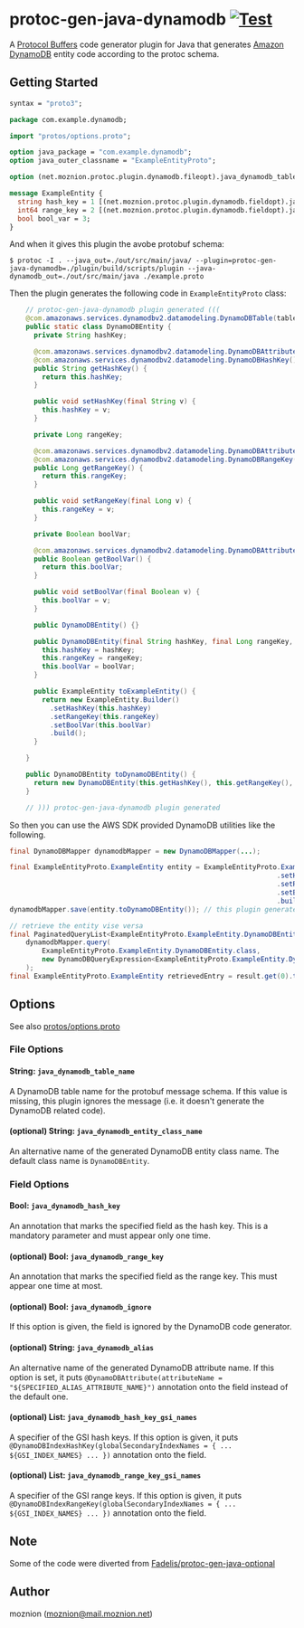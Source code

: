 # protoc-gen-java-dynamodb [![Test](https://github.com/moznion/protoc-gen-java-dynamodb/actions/workflows/test.yaml/badge.svg)](https://github.com/moznion/protoc-gen-java-dynamodb/actions/workflows/test.yaml)

A [Protocol Buffers](https://developers.google.com/protocol-buffers) code generator plugin for Java that generates [Amazon DynamoDB](https://aws.amazon.com/dynamodb) entity code according to the protoc schema.

## Getting Started

```protobuf
syntax = "proto3";

package com.example.dynamodb;

import "protos/options.proto";

option java_package = "com.example.dynamodb";
option java_outer_classname = "ExampleEntityProto";

option (net.moznion.protoc.plugin.dynamodb.fileopt).java_dynamodb_table_name = "example-entity-table";

message ExampleEntity {
  string hash_key = 1 [(net.moznion.protoc.plugin.dynamodb.fieldopt).java_dynamodb_hash_key = true];
  int64 range_key = 2 [(net.moznion.protoc.plugin.dynamodb.fieldopt).java_dynamodb_range_key = true];
  bool bool_var = 3;
}
```

And when it gives this plugin the avobe protobuf schema:

```
$ protoc -I . --java_out=./out/src/main/java/ --plugin=protoc-gen-java-dynamodb=./plugin/build/scripts/plugin --java-dynamodb_out=./out/src/main/java ./example.proto
```

Then the plugin generates the following code in `ExampleEntityProto` class:

```java
    // protoc-gen-java-dynamodb plugin generated (((
    @com.amazonaws.services.dynamodbv2.datamodeling.DynamoDBTable(tableName = "example-entity-table")
    public static class DynamoDBEntity {
      private String hashKey;

      @com.amazonaws.services.dynamodbv2.datamodeling.DynamoDBAttribute()
      @com.amazonaws.services.dynamodbv2.datamodeling.DynamoDBHashKey()
      public String getHashKey() {
        return this.hashKey;
      }

      public void setHashKey(final String v) {
        this.hashKey = v;
      }

      private Long rangeKey;

      @com.amazonaws.services.dynamodbv2.datamodeling.DynamoDBAttribute()
      @com.amazonaws.services.dynamodbv2.datamodeling.DynamoDBRangeKey()
      public Long getRangeKey() {
        return this.rangeKey;
      }

      public void setRangeKey(final Long v) {
        this.rangeKey = v;
      }

      private Boolean boolVar;

      @com.amazonaws.services.dynamodbv2.datamodeling.DynamoDBAttribute()
      public Boolean getBoolVar() {
        return this.boolVar;
      }

      public void setBoolVar(final Boolean v) {
        this.boolVar = v;
      }

      public DynamoDBEntity() {}

      public DynamoDBEntity(final String hashKey, final Long rangeKey, final Boolean boolVar) {
        this.hashKey = hashKey;
        this.rangeKey = rangeKey;
        this.boolVar = boolVar;
      }

      public ExampleEntity toExampleEntity() {
        return new ExampleEntity.Builder()
          .setHashKey(this.hashKey)
          .setRangeKey(this.rangeKey)
          .setBoolVar(this.boolVar)
          .build();
      }

    }

    public DynamoDBEntity toDynamoDBEntity() {
      return new DynamoDBEntity(this.getHashKey(), this.getRangeKey(), this.getBoolVar());
    }

    // ))) protoc-gen-java-dynamodb plugin generated
```

So then you can use the AWS SDK provided DynamoDB utilities like the following.

```java
final DynamoDBMapper dynamodbMapper = new DynamoDBMapper(...);

final ExampleEntityProto.ExampleEntity entity = ExampleEntityProto.ExampleEntity.newBuilder()
                                                                  .setHashKey("hashKey")
                                                                  .setRangeKey(1234567890)
                                                                  .setBoolVar(true)
                                                                  .build();
dynamodbMapper.save(entity.toDynamoDBEntity()); // this plugin generates `#toDynamoDBEntity()` method

// retrieve the entity vise versa
final PaginatedQueryList<ExampleEntityProto.ExampleEntity.DynamoDBEntity> result =
    dynamodbMapper.query(
        ExampleEntityProto.ExampleEntity.DynamoDBEntity.class,
        new DynamoDBQueryExpression<ExampleEntityProto.ExampleEntity.DynamoDBEntity>().withHashKeyValues(entity.toDynamoDBEntity())
    );
final ExampleEntityProto.ExampleEntity retrievedEntry = result.get(0).toExampleEntity(); // <= equal to `entity`
```

## Options

See also [protos/options.proto](./protos/options.proto)

### File Options

#### String: `java_dynamodb_table_name`

A DynamoDB table name for the protobuf message schema. If this value is missing, this plugin ignores the message (i.e. it doesn't generate the DynamoDB related code).

#### (optional) String: `java_dynamodb_entity_class_name`

An alternative name of the generated DynamoDB entity class name. The default class name is `DynamoDBEntity`.


### Field Options

#### Bool: `java_dynamodb_hash_key`

An annotation that marks the specified field as the hash key. This is a mandatory parameter and must appear only one time.

#### (optional) Bool: `java_dynamodb_range_key`

An annotation that marks the specified field as the range key. This must appear one time at most.

#### (optional) Bool: `java_dynamodb_ignore`

If this option is given, the field is ignored by the DynamoDB code generator.

#### (optional) String: `java_dynamodb_alias`

An alternative name of the generated DynamoDB attribute name. If this option is set, it puts `@DynamoDBAttribute(attributeName = "${SPECIFIED_ALIAS_ATTRIBUTE_NAME}")` annotation onto the field instead of the default one.

#### (optional) List<String>: `java_dynamodb_hash_key_gsi_names`

A specifier of the GSI hash keys. If this option is given, it puts `@DynamoDBIndexHashKey(globalSecondaryIndexNames = { ... ${GSI_INDEX_NAMES} ... })` annotation onto the field.

#### (optional) List<String>: `java_dynamodb_range_key_gsi_names`

A specifier of the GSI range keys. If this option is given, it puts `@DynamoDBIndexRangeKey(globalSecondaryIndexNames = { ... ${GSI_INDEX_NAMES} ... })` annotation onto the field.

## Note

Some of the code were diverted from [Fadelis/protoc-gen-java-optional](https://github.com/Fadelis/protoc-gen-java-optional)

## Author

moznion (<moznion@mail.moznion.net>)


